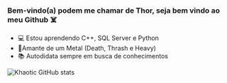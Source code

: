 ### Bem-vindo(a) podem me chamar de Thor, seja bem vindo ao meu Github ☠️


- 💻 Estou aprendendo C++, SQL Server e Python
- 🎸Amante de um Metal (Death, Thrash e Heavy)
- 📚 Autodidata sempre em busca de conhecimentos

![Khaotic GitHub stats](https://github-readme-stats.vercel.app/api?username=thorkhaotic&show_icons=true&theme=dark)



<i class="devicon-vscode-plain-wordmark colored"></i>
